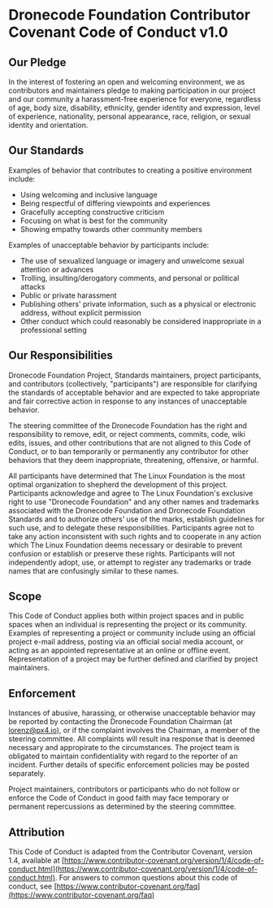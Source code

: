 # Dronecode Foundation Contributor Covenant Code of Conduct v1.0

## Our Pledge

In the interest of fostering an open and welcoming environment, we as contributors and maintainers pledge to making participation in our project and our community a harassment-free experience for everyone, regardless of age, body size, disability, ethnicity, gender identity and expression, level of experience, nationality, personal appearance, race, religion, or sexual identity and orientation.

## Our Standards

Examples of behavior that contributes to creating a positive environment include:

* Using welcoming and inclusive language
* Being respectful of differing viewpoints and experiences
* Gracefully accepting constructive criticism
* Focusing on what is best for the community
* Showing empathy towards other community members

Examples of unacceptable behavior by participants include:

* The use of sexualized language or imagery and unwelcome sexual attention or advances
* Trolling, insulting/derogatory comments, and personal or political attacks
* Public or private harassment
* Publishing others' private information, such as a physical or electronic address, without explicit permission
* Other conduct which could reasonably be considered inappropriate in a professional setting

## Our Responsibilities

Dronecode Foundation Project, Standards maintainers, project participants, and contributors (collectively, "participants") are responsible for clarifying the standards of acceptable behavior and are expected to take appropriate and fair corrective action in response to any instances of unacceptable behavior.

The steering committee of the Dronecode Foundation has the right and responsibility to remove, edit, or reject comments, commits, code, wiki edits, issues, and other contributions that are not aligned to this Code of Conduct, or to ban temporarily or permanently any contributor for other behaviors that they deem inappropriate, threatening, offensive, or harmful.

All participants have determined that The Linux Foundation is the most optimal organization to shepherd the development of this project. Participants acknowledge and agree to The Linux Foundation's exclusive right to use "Dronecode Foundation" and any other names and trademarks associated with the Dronecode Foundation and Dronecode Foundation Standards and to authorize others’ use of the marks, establish guidelines for such use, and to delegate these responsibilities. Participants agree not to take any action inconsistent with such rights and to cooperate in any action which The Linux Foundation deems necessary or desirable to prevent confusion or establish or preserve these rights. Participants will not independently adopt, use, or attempt to register any trademarks or trade names that are confusingly similar to these names.

## Scope

This Code of Conduct applies both within project spaces and in public spaces when an individual is representing the project or its community. Examples of representing a project or community include using an official project e-mail address, posting via an official social media account, or acting as an appointed representative at an online or offline event. Representation of a project may be further defined and clarified by project maintainers.

## Enforcement

Instances of abusive, harassing, or otherwise unacceptable behavior may be reported by contacting the Dronecode Foundation Chairman (at lorenz@px4.io), or if the complaint involves the Chairman, a member of the steering committee. All complaints will result ina  response that is deemed necessary and appropirate to the circumstances. The project team is obligated to maintain confidentiality with regard to the reporter of an incident. Further details of specific enforcement policies may be posted separately.

Project maintainers, contributors or participants who do not follow or enforce the Code of Conduct in good faith may face temporary or permanent repercussions as determined by the steering committee.

## Attribution

This Code of Conduct is adapted from the Contributor Covenant, version 1.4, available at [https://www.contributor-covenant.org/version/1/4/code-of-conduct.html](https://www.contributor-covenant.org/version/1/4/code-of-conduct.html). For answers to common questions about this code of conduct, see [https://www.contributor-covenant.org/faq](https://www.contributor-covenant.org/faq)

